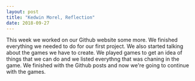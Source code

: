 ```yaml
---
layout: post
title: "Kedwin Morel, Reflection"
date: 2018-09-27
---
```


This week we worked on our Github website some more. We finished everything we needed to do for our first project. We also started talking about the games we have to create. We played games to get an idea of things that we can do and we listed everythng that was chaning in the game. We finished with the Github posts and now we're going to continue with the games. 
